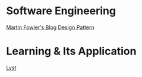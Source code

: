 # Software Engineering
[Martin Fowler's Blog](https://martinfowler.com/articles/mocksArentStubs.html)
[Design Pattern](https://hackernoon.com/object-oriented-tricks-3-death-by-arguments-d070ac86d996)

# Learning & Its Application
[Lyst](https://making.lyst.com/)